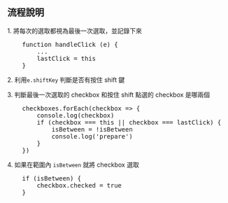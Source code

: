 <h2>流程說明</h2>
<p>1. 將每次的選取都視為最後一次選取，並記錄下來</p>
<pre>
    function handleClick (e) {
        ...
        lastClick = this    
    }
</pre>
<p>2. 利用<code>e.shiftKey</code> 判斷是否有按住 shift 鍵</p>
<p>3. 判斷最後一次選取的 checkbox 和按住 shift 點選的 checkbox 是哪兩個</p>
<pre>
    checkboxes.forEach(checkbox => {
        console.log(checkbox)
        if (checkbox === this || checkbox === lastClick) {
            isBetween = !isBetween
            console.log('prepare')
        }
    })
</pre>
<p>4. 如果在範圍內 <code>isBetween</code> 就將 checkbox 選取</p>
<pre>
    if (isBetween) {
        checkbox.checked = true
    }
</pre>